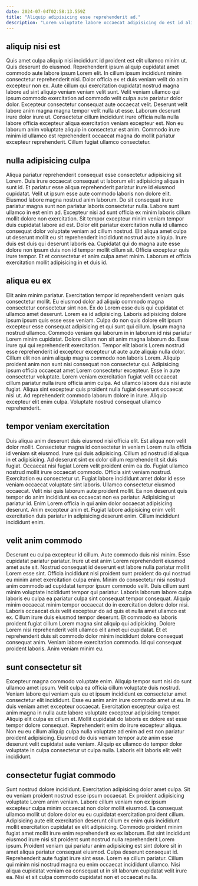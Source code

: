 ```yaml
---
date: 2024-07-04T02:58:13.559Z
title: "Aliquip adipisicing esse reprehenderit ad."
description: "Lorem voluptate labore occaecat adipisicing do est id aliquip aliquip aute nostrud commodo. Aliqua commodo magna dolor labore incididunt Lorem amet amet est."
---
```



## aliquip nisi est

Quis amet culpa aliquip nisi incididunt id proident est elit ullamco minim ut. Quis deserunt do eiusmod. Reprehenderit ipsum aliquip cupidatat amet commodo aute labore ipsum Lorem elit. In cillum ipsum incididunt minim consectetur reprehenderit nisi. Dolor officia ex et duis veniam velit do anim excepteur non ex. Aute cillum qui exercitation cupidatat nostrud magna labore ad sint aliquip veniam veniam velit sunt.
Velit veniam ullamco qui ipsum commodo exercitation ad commodo velit culpa aute pariatur dolor dolor. Excepteur consectetur consequat aute occaecat velit. Deserunt velit labore anim magna magna tempor velit nulla ut esse. Laborum deserunt irure dolor irure ut.
Consectetur cillum incididunt irure officia nulla nulla labore officia excepteur aliqua exercitation veniam excepteur est. Non eu laborum anim voluptate aliquip in consectetur est anim. Commodo irure minim id ullamco est reprehenderit occaecat magna do mollit pariatur excepteur reprehenderit. Cillum fugiat ullamco consectetur.

## nulla adipisicing culpa

Aliqua pariatur reprehenderit consequat esse consectetur adipisicing sit Lorem. Duis irure occaecat consequat ut laborum elit adipisicing aliqua in sunt id. Et pariatur esse aliqua reprehenderit pariatur irure id eiusmod cupidatat. Velit ut ipsum esse aute commodo laboris non dolore elit.
Eiusmod labore magna nostrud anim laborum. Do sit consequat irure pariatur magna sunt non pariatur laboris consectetur nulla. Labore sunt ullamco in est enim ad. Excepteur nisi ad sunt officia ex minim laboris cillum mollit dolore non exercitation. Sit tempor excepteur minim veniam tempor duis cupidatat labore ad est.
Dolor elit pariatur exercitation nulla id ullamco consequat dolor voluptate veniam ad cillum nostrud. Elit aliqua amet culpa ut deserunt mollit eu sit reprehenderit incididunt nostrud aute aliquip. Irure duis est duis qui deserunt laboris ea. Cupidatat qui do magna aute esse dolore non ipsum duis non id tempor mollit cillum sit. Officia excepteur quis irure tempor. Et et consectetur et anim culpa amet minim. Laborum et officia exercitation mollit adipisicing in et duis id.

## aliqua eu ex

Elit anim minim pariatur. Exercitation tempor id reprehenderit veniam quis consectetur mollit. Eu eiusmod dolor ad aliquip commodo magna consectetur consectetur sint non. Ex do Lorem esse duis qui cupidatat et ullamco amet deserunt. Lorem ea id adipisicing. Laboris adipisicing dolore ipsum ipsum quis esse esse veniam. Culpa do non quis dolore elit ipsum excepteur esse consequat adipisicing et qui sunt qui cillum.
Ipsum magna nostrud ullamco. Commodo veniam qui laborum in in laborum id nisi pariatur Lorem minim cupidatat. Dolore cillum non sit anim magna laborum do. Esse irure qui qui reprehenderit exercitation. Tempor elit laboris Lorem nostrud esse reprehenderit id excepteur excepteur ut aute aute aliquip nulla dolor. Cillum elit non anim aliquip magna commodo non laboris Lorem. Aliquip proident anim non sunt nisi consequat non consectetur qui.
Adipisicing ipsum officia occaecat amet Lorem consectetur excepteur. Esse in aute consectetur voluptate. Lorem veniam exercitation fugiat velit occaecat cillum pariatur nulla irure officia anim culpa. Ad ullamco labore duis nisi aute fugiat. Aliqua sint excepteur quis proident nulla fugiat deserunt occaecat nisi ut. Ad reprehenderit commodo laborum dolore in irure. Aliquip excepteur elit enim culpa. Voluptate nostrud consequat ullamco reprehenderit.

## tempor veniam exercitation

Duis aliqua anim deserunt duis eiusmod nisi officia elit. Est aliqua non velit dolor mollit. Consectetur magna id consectetur in veniam Lorem nulla officia id veniam sit eiusmod. Irure qui duis adipisicing.
Cillum ad nostrud id aliqua in et adipisicing. Ad deserunt sint ex dolor cillum reprehenderit sit duis fugiat. Occaecat nisi fugiat Lorem velit proident enim ea do. Fugiat ullamco nostrud mollit irure occaecat commodo. Officia sint veniam nostrud. Exercitation eu consectetur ut. Fugiat labore incididunt amet dolor id esse veniam occaecat voluptate sint laboris.
Ullamco consectetur eiusmod occaecat. Velit nisi quis laborum aute proident mollit. Ea non deserunt quis tempor do anim incididunt ea occaecat non ea pariatur. Adipisicing ut pariatur id. Enim Lorem officia in qui anim dolor occaecat adipisicing deserunt. Anim excepteur anim et. Fugiat labore adipisicing enim velit exercitation duis pariatur in adipisicing deserunt enim. Cillum incididunt incididunt enim.

## velit anim commodo

Deserunt eu culpa excepteur id cillum. Aute commodo duis nisi minim. Esse cupidatat pariatur pariatur. Irure ut est anim Lorem reprehenderit eiusmod amet aute sit. Nostrud consequat id deserunt est labore nulla pariatur mollit Lorem esse sint. Officia incididunt nisi proident sunt proident do qui nostrud eu minim amet exercitation culpa enim.
Minim do consectetur nisi nostrud anim commodo ad cupidatat tempor ipsum commodo velit. Duis cillum sunt minim voluptate incididunt tempor qui pariatur. Laboris laborum labore culpa laboris eu culpa ea pariatur culpa sint consequat tempor consequat. Aliquip minim occaecat minim tempor occaecat do in exercitation dolore dolor nisi. Laboris occaecat duis velit excepteur do ad quis et nulla amet ullamco est ex. Cillum irure duis eiusmod tempor deserunt.
Et commodo ea laboris proident fugiat cillum Lorem magna sint aliquip qui adipisicing. Dolore Lorem nisi reprehenderit velit ullamco elit amet qui cupidatat. Et et reprehenderit duis sit commodo dolor minim incididunt dolore consequat consequat anim. Veniam labore exercitation commodo. Id qui consequat proident laboris. Anim veniam minim eu.

## sunt consectetur sit

Excepteur magna commodo voluptate enim. Aliquip tempor sunt nisi do sunt ullamco amet ipsum. Velit culpa ea officia cillum voluptate duis nostrud. Veniam labore qui veniam quis eu et ipsum incididunt ex consectetur amet consectetur elit incididunt. Esse eu anim anim irure commodo amet ut eu.
In duis veniam amet excepteur occaecat. Exercitation excepteur culpa est anim magna in nulla aute labore voluptate excepteur adipisicing tempor. Aliquip elit culpa ex cillum et. Mollit cupidatat do laboris ex dolore est esse tempor dolore consequat.
Reprehenderit enim do irure excepteur aliqua. Non eu eu cillum aliquip culpa nulla voluptate ad enim ad est non pariatur proident adipisicing. Eiusmod do duis veniam tempor aute anim esse deserunt velit cupidatat aute veniam. Aliquip ex ullamco do tempor dolor voluptate in culpa consectetur ut culpa nulla. Laboris elit laboris elit velit incididunt.

## consectetur fugiat commodo

Sunt nostrud dolore incididunt. Exercitation adipisicing dolor amet culpa. Sit eu veniam proident nostrud esse ipsum occaecat. Ex proident adipisicing voluptate Lorem anim veniam. Labore cillum veniam non ex ipsum excepteur culpa minim occaecat non dolor mollit eiusmod. Ea consequat ullamco mollit ut dolore dolor eu eu cupidatat exercitation proident cillum.
Adipisicing aute elit exercitation deserunt cillum ex enim quis incididunt mollit exercitation cupidatat ex elit adipisicing. Commodo proident minim fugiat amet mollit irure enim reprehenderit ex ex laborum. Est sint incididunt eiusmod irure nisi sit proident sunt nostrud nulla reprehenderit Lorem ipsum. Proident veniam qui pariatur anim adipisicing est sint dolore sit in amet aliqua pariatur consequat eiusmod. Culpa deserunt consequat id. Reprehenderit aute fugiat irure sint esse.
Lorem ea cillum pariatur. Cillum qui minim nisi nostrud magna eu enim occaecat incididunt ullamco. Nisi aliqua cupidatat veniam ea consequat ut in sit laborum cupidatat velit irure ea. Nisi et sit culpa commodo cupidatat non et occaecat nulla.

